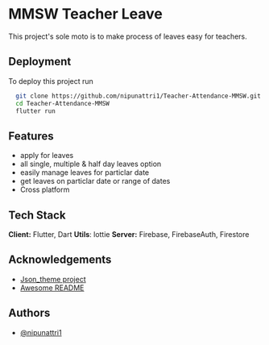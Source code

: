 
# MMSW Teacher Leave

This project's sole moto is to make process of leaves easy for teachers.
## Deployment

To deploy this project run

```bash
  git clone https://github.com/nipunattri1/Teacher-Attendance-MMSW.git
  cd Teacher-Attendance-MMSW
  flutter run
```


## Features

- apply for leaves
- all single, multiple & half day leaves option
- easily manage leaves for particlar date
- get leaves on particlar date or range of dates
- Cross platform

## Tech Stack

**Client:** Flutter, Dart
**Utils**: lottie
**Server:** Firebase, FirebaseAuth, Firestore



## Acknowledgements

 - [Json_theme project](https://pub.dev/packages/json_theme)
 - [Awesome README](https://github.com/matiassingers/awesome-readme)



## Authors

- [@nipunattri1](https://www.github.com/nipunattri1)


